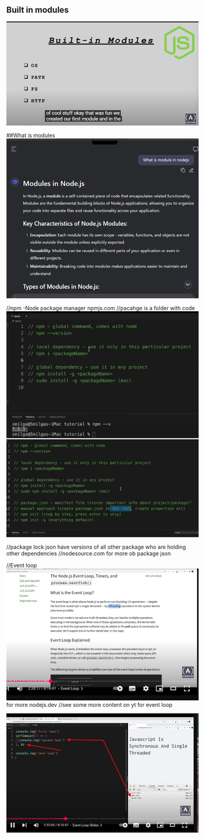 ## Built in modules 
![alt text](image.png)

##What is modules 
![alt text](image-1.png)

//npm -Node package manager
npmjs.com
//pacahge is a folder with code 
![alt text](image-2.png)
![alt text](image-3.png)

//package lock json have versions of all other package who are holding other dependencies
//nodesource.com for more ob package json 


//Event loop
![alt text](image-4.png)
for more nodejs.dev
//see some more  content on yt for event loop

![alt text](image-5.png)